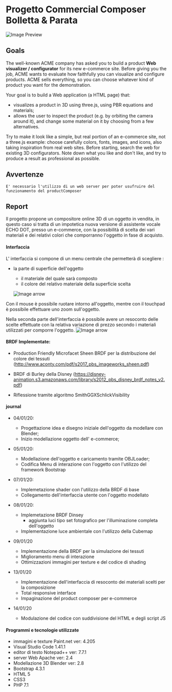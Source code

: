 ﻿# Progetto Commercial Composer Bolletta & Parata
	
![Image Preview](\img\preview.PNG)
	
## Goals 
The well-known ACME company has asked you to build a product  **Web visualizer / configurator**  for its new e-commerce site. Before giving you the job, ACME wants to evaluate how faithfully you can visualize and configure products. ACME sells everything, so you can choose whatever kind of product you want for the demonstration.

Your goal is to build a Web application (a HTML page) that:

-   visualizes a product in 3D using three.js, using PBR equations and materials;
-   allows the user to inspect the product (e.g. by orbiting the camera around it), and change some material on it by choosing from a few alternatives.

Try to make it look like a simple, but real portion of an e-commerce site, not a three.js example: choose carefully colors, fonts, images, and icons, also taking inspiration from real web sites. Before starting, search the web for existing 3D configurators. Note down what you like and don't like, and try to produce a result as professional as possible.

## Avvertenze
	E' necessario l'utilizzo di un web server per poter usufruire del funzionamento del productComposer
	
## Report

Il progetto propone un compositore online 3D di un oggetto in vendita, in questo caso si tratta di un impotetica nuova versione di assistente vocale ECHO DOT, presso un e-commerce, con la possibilità di scelta dei vari materiali e dei relativi colori che comporranno l'oggetto in fase di acquisto.

#### Interfaccia

L' interfaccia si compone di un menu centrale che permetterà di scegliere :
* la parte di superficie dell'oggetto 
	* il materiale del quale sarà composto
	* il colore del relativo materiale della 	superficie scelta
	
	![Image arrow](\img\menu.PNG)
	

Con il mouse è possibile ruotare intorno all'oggetto, mentre con il touchpad è possibile effettuare uno zoom sull'oggetto. 

Nella seconda parte dell'interfaccia è possibile avere un resoconto delle scelte effettuate con la relativa variazione di prezzo secondo i materiali utilizzati per comporre l'oggetto.
![Image arrow](\img\resoconto.PNG)


#### BRDF Implementate:
	
* Production Friendly Microfacet Sheen BRDF per la distribuzione del colore dei tessuti
(http://www.aconty.com/pdf/s2017_pbs_imageworks_sheen.pdf)

* BRDF di Burley della Disney
(https://disney-animation.s3.amazonaws.com/library/s2012_pbs_disney_brdf_notes_v2.pdf)

* Riflessione tramite algoritmo SmithGGXSchlickVisibility


#### journal

* 04/01/20:
	* Progettazione idea e disegno iniziale dell'oggetto da modellare con Blender;  
	* Inizio modellazione oggetto dell' e-commerce;
	
* 05/01/20:
	* Modellazione dell'oggetto e caricamento tramite OBJLoader;
	* Codifica Menu di interazione con l'oggetto con l'utilizzo del framework Bootstrap

* 07/01/20:
	* Implemetazione shader con l'utilizzo della BRDF di base 
	* Collegamento dell'interfaccia utente con l'oggetto modellato

* 08/01/20:
	* Implemetazione  BRDF Dinsey  
		* aggiunta luci tipo set fotografico per l'illuminazione completa dell'oggetto 
	* Implementazione luce ambientale con l'utilizzo della Cubemap

* 09/01/20
	* Implementazione della BRDF per la simulazione dei tessuti
	* Miglioramento menu di interazione
	* Ottimizzazioni immagini per texture e del codice di shading

* 13/01/20
	* Implementazione dell'interfaccia di resoconto dei materiali scelti per la composizione
	* Total responsive interface
	* Impaginazione del product composer per e-commerce
* 14/01/20
	* Modulazione del codice con suddivisione del HTML e degli script JS
	
 	
#### Programmi e tecnologie utilizzate 

* immagini e texture Paint.net ver: 4.205  
* Visual Studio Code 1.41.1  
* editor di testo Notepad++ ver: 7.7.1  
* server Web Apache ver: 2.4  
* Modellazione 3D Blender ver: 2.8
* Bootstrap 4.3.1
* HTML 5
* CSS3
* PHP 7.1

